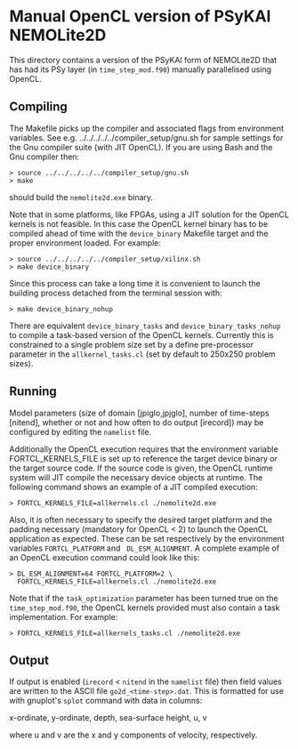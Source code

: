 # Manual OpenCL version of PSyKAl NEMOLite2D #

This directory contains a version of the PSyKAl form of NEMOLite2D
that has had its PSy layer (in `time_step_mod.f90`) manually
parallelised using OpenCL.

## Compiling ##

The Makefile picks up the compiler and associated flags from environment
variables. See e.g. ../../../../../compiler_setup/gnu.sh for sample
settings for the Gnu compiler suite (with JIT OpenCL).
If you are using Bash and the Gnu compiler then:

    > source ../../../../../compiler_setup/gnu.sh
    > make

should build the `nemolite2d.exe` binary.

Note that in some platforms, like FPGAs, using a JIT solution for the
OpenCL kernels is not feasible. In this case the OpenCL kernel binary
has to be compiled ahead of time with the ``device_binary`` Makefile
target and the proper environment loaded. For example:

    > source ../../../../../compiler_setup/xilinx.sh
    > make device_binary

Since this process can take a long time it is convenient to launch
the building process detached from the terminal session with:

    > make device_binary_nohup

There are equivalent ``device_binary_tasks`` and ``device_binary_tasks_nohup``
to compile a task-based version of the OpenCL kernels. Currently this is
constrained to a single problem size set by a define pre-processor parameter
in the ``allkernel_tasks.cl`` (set by default to 250x250 problem sizes).

## Running ##

Model parameters (size of domain [jpiglo,jpjglo], number of time-steps
[nitend], whether or not and how often to do output [irecord]) may be
configured by editing the `namelist` file.

Additionally the OpenCL execution requires that the environment variable
FORTCL_KERNELS_FILE is set up to reference the target device binary
or the target source code. If the source code is given, the OpenCL
runtime system will JIT compile the necessary device objects at runtime.
The following command shows an example of a JIT compiled execution:

    > FORTCL_KERNELS_FILE=allkernels.cl ./nemolite2d.exe 

Also, it is often necessary to specify the desired target platform and the
padding necessary (mandatory for OpenCL < 2) to launch the OpenCL application
as expected. These can be set respectively by the environment variables
``FORTCL_PLATFORM`` and `` DL_ESM_ALIGNMENT``. A complete example of an OpenCL
execution command could look like this:

    > DL_ESM_ALIGNMENT=64 FORTCL_PLATFORM=2 \
      FORTCL_KERNELS_FILE=allkernels.cl ./nemolite2d.exe

Note that if the ``task_optimization`` parameter has been turned true on the
``time_step_mod.f90``, the OpenCL kernels provided must also contain a task
implementation. For example:

    > FORTCL_KERNELS_FILE=allkernels_tasks.cl ./nemolite2d.exe 

## Output ##

If output is enabled (`irecord` < `nitend` in the `namelist` file) then
field values are written to the ASCII file `go2d_<time-step>.dat`. This
is formatted for use with gnuplot's `splot` command with data in columns:

x-ordinate, y-ordinate, depth, sea-surface height, u, v

where u and v are the x and y components of velocity, respectively.


